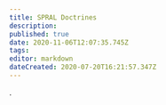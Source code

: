 ```yaml
---
title: SPRAL Doctrines
description: 
published: true
date: 2020-11-06T12:07:35.745Z
tags: 
editor: markdown
dateCreated: 2020-07-20T16:21:57.347Z
---
```


.